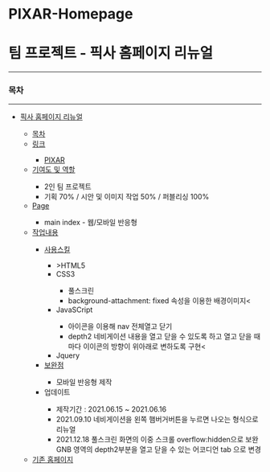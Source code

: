 # PIXAR-Homepage
<h1>팀 프로젝트 - 픽사 홈페이지 리뉴얼 </h1>
    <hr>
    <h3>목차</h3>
    <hr>
    <ul>
        <li><a href="">픽사 홈페이지 리뉴얼</a></li>
        <ul>
            <li><a href="">목차</a></li>
            <li><a href="">링크</a></li>
                <ul>
                    <li><a href="https://dmstj3156.github.io/PIXAR-Homepage/">PIXAR</a></li>     
                </ul>
            <li><a href="">기여도 및 역할</a></li>
                <ul>
                    <li>2인 팀 프로젝트</li>
                    <li>기획 70% / 시안 및 이미지 작업 50% / 퍼블리싱 100%</li>
                </ul>
            <li><a href="">Page</a></li>
                <ul>
                  <li>main index - 웹/모바일 반응형</li> 
                </ul>
            <li><a href="">작업내용</a></li>
                <ul>
                    <li><a href="">사용스킬</a></li>
                        <ul>
                            <li>>HTML5</a></li>
                            <li>CSS3</a></li>
                                <ul>
                                    <li>풀스크린</li>
                                    <li>background-attachment: fixed 속성을 이용한 배경이미지<</li>
                             </ul>
                            <li>JavaSCript</a></li>   
                            <ul>
                                    <li>아이콘을 이용해 nav 전체열고 닫기</li>
                                    <li>depth2 네비게이션 내용을 열고 닫을 수 있도록 하고 열고 닫을 때마다 이이콘의 방향이 위아래로 변하도록 구현<</li>
                             </ul>
                            <li>Jquery</a></li>
                        </ul>
                    <li><a href="">보완점</a></li>
                        <ul>
                            <li>모바일 반응형 제작</li>
                        </ul>
                    <li>업데이트</li>
                        <ul>
                            <li>제작기간 : 2021.06.15 ~ 2021.06.16</li>
                            <li>2021.09.10 네비게이션을 왼쪽 햄버거버튼을 누르면 나오는 형식으로 리뉴얼</li>
                            <li>2021.12.18 풀스크린 화면의 이중 스크롤 overflow:hidden으로 보완 <br>
                                           GNB 영역의 depth2부분을 열고 닫을 수 있는 어코디언 tab 으로 변경 
                            </li>
                        </ul>
                </ul>
            <li><a href="https://www.pixar.com/">기존 홈페이지</a></li>
        </ul>
    </ul>


